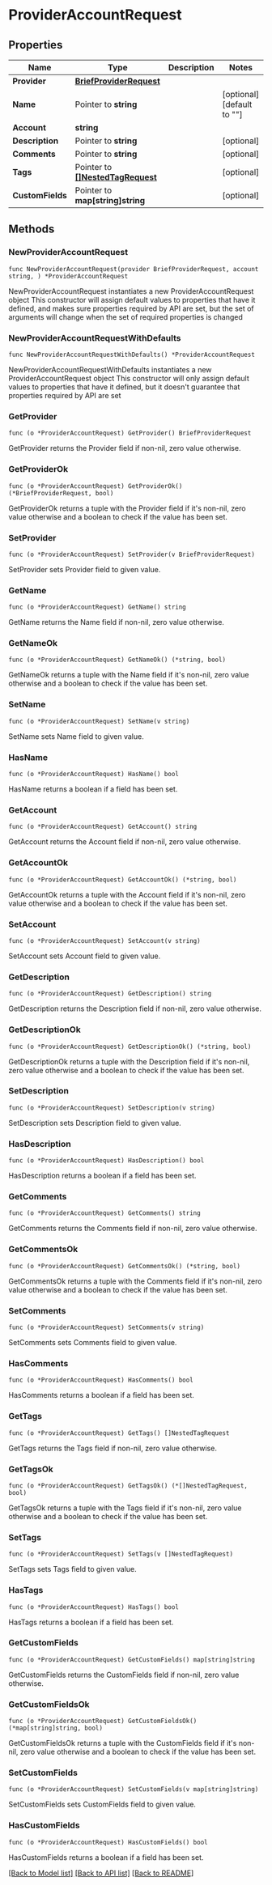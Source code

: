 # ProviderAccountRequest

## Properties

Name | Type | Description | Notes
------------ | ------------- | ------------- | -------------
**Provider** | [**BriefProviderRequest**](BriefProviderRequest.md) |  | 
**Name** | Pointer to **string** |  | [optional] [default to ""]
**Account** | **string** |  | 
**Description** | Pointer to **string** |  | [optional] 
**Comments** | Pointer to **string** |  | [optional] 
**Tags** | Pointer to [**[]NestedTagRequest**](NestedTagRequest.md) |  | [optional] 
**CustomFields** | Pointer to **map[string]string** |  | [optional] 

## Methods

### NewProviderAccountRequest

`func NewProviderAccountRequest(provider BriefProviderRequest, account string, ) *ProviderAccountRequest`

NewProviderAccountRequest instantiates a new ProviderAccountRequest object
This constructor will assign default values to properties that have it defined,
and makes sure properties required by API are set, but the set of arguments
will change when the set of required properties is changed

### NewProviderAccountRequestWithDefaults

`func NewProviderAccountRequestWithDefaults() *ProviderAccountRequest`

NewProviderAccountRequestWithDefaults instantiates a new ProviderAccountRequest object
This constructor will only assign default values to properties that have it defined,
but it doesn't guarantee that properties required by API are set

### GetProvider

`func (o *ProviderAccountRequest) GetProvider() BriefProviderRequest`

GetProvider returns the Provider field if non-nil, zero value otherwise.

### GetProviderOk

`func (o *ProviderAccountRequest) GetProviderOk() (*BriefProviderRequest, bool)`

GetProviderOk returns a tuple with the Provider field if it's non-nil, zero value otherwise
and a boolean to check if the value has been set.

### SetProvider

`func (o *ProviderAccountRequest) SetProvider(v BriefProviderRequest)`

SetProvider sets Provider field to given value.


### GetName

`func (o *ProviderAccountRequest) GetName() string`

GetName returns the Name field if non-nil, zero value otherwise.

### GetNameOk

`func (o *ProviderAccountRequest) GetNameOk() (*string, bool)`

GetNameOk returns a tuple with the Name field if it's non-nil, zero value otherwise
and a boolean to check if the value has been set.

### SetName

`func (o *ProviderAccountRequest) SetName(v string)`

SetName sets Name field to given value.

### HasName

`func (o *ProviderAccountRequest) HasName() bool`

HasName returns a boolean if a field has been set.

### GetAccount

`func (o *ProviderAccountRequest) GetAccount() string`

GetAccount returns the Account field if non-nil, zero value otherwise.

### GetAccountOk

`func (o *ProviderAccountRequest) GetAccountOk() (*string, bool)`

GetAccountOk returns a tuple with the Account field if it's non-nil, zero value otherwise
and a boolean to check if the value has been set.

### SetAccount

`func (o *ProviderAccountRequest) SetAccount(v string)`

SetAccount sets Account field to given value.


### GetDescription

`func (o *ProviderAccountRequest) GetDescription() string`

GetDescription returns the Description field if non-nil, zero value otherwise.

### GetDescriptionOk

`func (o *ProviderAccountRequest) GetDescriptionOk() (*string, bool)`

GetDescriptionOk returns a tuple with the Description field if it's non-nil, zero value otherwise
and a boolean to check if the value has been set.

### SetDescription

`func (o *ProviderAccountRequest) SetDescription(v string)`

SetDescription sets Description field to given value.

### HasDescription

`func (o *ProviderAccountRequest) HasDescription() bool`

HasDescription returns a boolean if a field has been set.

### GetComments

`func (o *ProviderAccountRequest) GetComments() string`

GetComments returns the Comments field if non-nil, zero value otherwise.

### GetCommentsOk

`func (o *ProviderAccountRequest) GetCommentsOk() (*string, bool)`

GetCommentsOk returns a tuple with the Comments field if it's non-nil, zero value otherwise
and a boolean to check if the value has been set.

### SetComments

`func (o *ProviderAccountRequest) SetComments(v string)`

SetComments sets Comments field to given value.

### HasComments

`func (o *ProviderAccountRequest) HasComments() bool`

HasComments returns a boolean if a field has been set.

### GetTags

`func (o *ProviderAccountRequest) GetTags() []NestedTagRequest`

GetTags returns the Tags field if non-nil, zero value otherwise.

### GetTagsOk

`func (o *ProviderAccountRequest) GetTagsOk() (*[]NestedTagRequest, bool)`

GetTagsOk returns a tuple with the Tags field if it's non-nil, zero value otherwise
and a boolean to check if the value has been set.

### SetTags

`func (o *ProviderAccountRequest) SetTags(v []NestedTagRequest)`

SetTags sets Tags field to given value.

### HasTags

`func (o *ProviderAccountRequest) HasTags() bool`

HasTags returns a boolean if a field has been set.

### GetCustomFields

`func (o *ProviderAccountRequest) GetCustomFields() map[string]string`

GetCustomFields returns the CustomFields field if non-nil, zero value otherwise.

### GetCustomFieldsOk

`func (o *ProviderAccountRequest) GetCustomFieldsOk() (*map[string]string, bool)`

GetCustomFieldsOk returns a tuple with the CustomFields field if it's non-nil, zero value otherwise
and a boolean to check if the value has been set.

### SetCustomFields

`func (o *ProviderAccountRequest) SetCustomFields(v map[string]string)`

SetCustomFields sets CustomFields field to given value.

### HasCustomFields

`func (o *ProviderAccountRequest) HasCustomFields() bool`

HasCustomFields returns a boolean if a field has been set.


[[Back to Model list]](../README.md#documentation-for-models) [[Back to API list]](../README.md#documentation-for-api-endpoints) [[Back to README]](../README.md)


